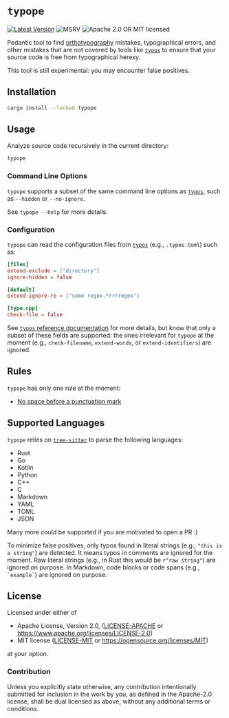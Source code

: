 # `typope`

[![Latest Version]][crates.io]
![MSRV][rustc-image]
![Apache 2.0 OR MIT licensed][license-image]

Pedantic tool to find [orthotypography][typographical-syntax] mistakes,
typographical errors, and other mistakes that are not covered by tools
like [`typos`][typos] to ensure that your source code is
free from typographical heresy.

This tool is still experimental: you may encounter false positives.

## Installation

```bash
cargo install --locked typope
```

## Usage

Analyze source code recursively in the current directory:

```bash
typope
```

### Command Line Options

`typope` supports a subset of the same command line options as [`typos`][typos], such as `--hidden` or `--no-ignore`.

See `typope --help` for more details.

### Configuration

`typope` can read the configuration files from [`typos`][typos] (e.g., `.typos.toml`) such as:

```toml
[files]
extend-exclude = ["directory"]
ignore-hidden = false

[default]
extend-ignore-re = ["some regex.*rrrregex"]

[type.cpp]
check-file = false
```

See [`typos` reference documentation](https://github.com/crate-ci/typos/blob/master/docs/reference.md) for more details, but know that only a subset of these fields are supported:
the ones irrelevant for `typope` at the moment (e.g., `check-filename`, `extend-words`, or `extend-identifiers`) are ignored.

## Rules

`typope` has only one rule at the moment:

- [No space before a punctuation mark](./src/lint/punctuation.rs)

## Supported Languages

`typope` relies on [`tree-sitter`][tree-sitter] to parse the following languages:

- Rust
- Go
- Kotlin
- Python
- C++
- C
- Markdown
- YAML
- TOML
- JSON

Many more could be supported if you are motivated to open a PR :)

To minimize false positives, only typos found in literal strings (e.g., `"this is a string"`)
are detected. It means typos in comments are ignored for the moment.
Raw literal strings (e.g., in Rust this would be `r"raw string"`) are ignored on purpose.
In Markdown, code blocks or code spans (e.g., `` `example` ``) are ignored on purpose.

## License

Licensed under either of

- Apache License, Version 2.0, ([LICENSE-APACHE](LICENSE-APACHE) or <https://www.apache.org/licenses/LICENSE-2.0>)
- MIT license ([LICENSE-MIT](LICENSE-MIT) or <https://opensource.org/licenses/MIT>)

at your option.

### Contribution

Unless you explicitly state otherwise, any contribution intentionally submitted
for inclusion in the work by you, as defined in the Apache-2.0 license, shall be dual licensed as above, without any
additional terms or conditions.

[typos]: https://github.com/crate-ci/typos
[tree-sitter]: https://tree-sitter.github.io/tree-sitter/
[typographical-syntax]: https://en.wikipedia.org/wiki/Typographical_syntax
[rustc-image]: https://img.shields.io/badge/rustc-1.74+-blue.svg
[license-image]: https://img.shields.io/crates/l/typope.svg
[crates.io]: https://crates.io/crates/typope
[Latest Version]: https://img.shields.io/crates/v/typope.svg

